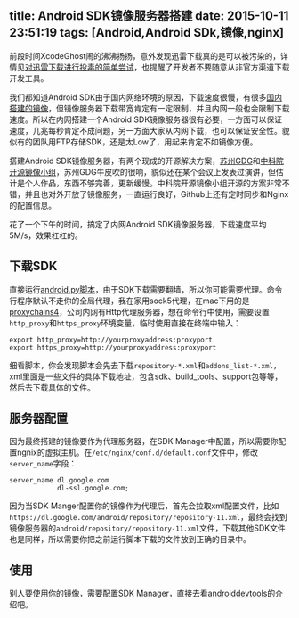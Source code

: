 title: Android SDK镜像服务器搭建
date: 2015-10-11 23:51:19
tags: [Android,Android SDk,镜像,nginx]
---

前段时间XcodeGhost闹的沸沸扬扬，意外发现迅雷下载真的是可以被污染的，详情见[对迅雷下载进行投毒的简单尝试](http://gold.xitu.io/entry/56023eabddb263b560c8d254)，也提醒了开发者不要随意从非官方渠道下载开发工具。

我们都知道Android SDK由于国内网络环境的原因，下载速度很慢，有很多[国内搭建的镜像](http://www.androiddevtools.cn/)，但镜像服务器下载带宽肯定有一定限制，并且内网一般也会限制下载速度。所以在内网搭建一个Android SDK镜像服务器很有必要，一方面可以保证速度，几兆每秒肯定不成问题，另一方面大家从内网下载，也可以保证安全性。貌似有的团队用FTP存储SDK，还是太Low了，用起来肯定不如镜像方便。

搭建Android SDK镜像服务器，有两个现成的开源解决方案，[苏州GDG](https://github.com/renfeng/android-repository)和[中科院开源镜像小组](https://github.com/opencas/mirrors)，苏州GDG牛皮吹的很响，貌似还在某个会议上发表过演讲，但估计是个人作品，东西不够完善，更新缓慢。中科院开源镜像小组开源的方案非常不错，并且也对外开放了镜像服务，一直运行良好，Github上还有定时同步和Nginx的配置信息。

花了一个下午的时间，搞定了内网Android SDK镜像服务器，下载速度平均5M/s，效果杠杠的。

## 下载SDK

直接运行[android.py脚本](https://github.com/opencas/mirrors/blob/master/script/bin/android.py)，由于SDK下载需要翻墙，所以你可能需要代理。命令行程序默认不走你的全局代理，我在家用sock5代理，在mac下用的是[proxychains4](http://www.dreamxu.com/proxychains-ng/)，公司内网有Http代理服务器，想在命令行中使用，需要设置`http_proxy`和`https_proxy`环境变量，临时使用直接在终端中输入：

```
export http_proxy=http://yourproxyaddress:proxyport
export https_proxy=http://yourproxyaddress:proxyport
```

细看脚本，你会发现脚本会先去下载`repository-*.xml`和`addons_list-*.xml`，xml里面是一些文件的具体下载地址，包含sdk、build_tools、support包等等，然后去下载具体的文件。

## 服务器配置

因为最终搭建的镜像要作为代理服务器，在SDK Manager中配置，所以需要你配置ngnix的虚拟主机。在`/etc/nginx/conf.d/default.conf`文件中，修改`server_name`字段：

```
server_name dl.google.com
            dl-ssl.google.com;
```
因为当SDK Manger配置你的镜像作为代理后，首先会拉取xml配置文件，比如`https://dl.google.com/android/repository/repository-11.xml`，最终会找到镜像服务器的`android/repository/repository-11.xml`文件，下载其他SDK文件也是同样，所以需要你把之前运行脚本下载的文件放到正确的目录中。

## 使用
别人要使用你的镜像，需要配置SDK Manager，直接去看[androiddevtools](http://www.androiddevtools.cn/)的介绍吧。